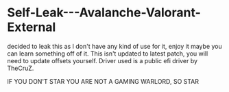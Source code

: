 # Self-Leak---Avalanche-Valorant-External
decided to leak this as I don't have any kind of use for it, enjoy it maybe you can learn something off of it.
This isn't updated to latest patch, you will need to update offsets yourself. Driver used is a public efi driver by TheCruZ.

IF YOU DON'T STAR YOU ARE NOT A GAMING WARLORD, SO STAR

